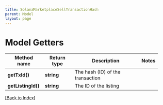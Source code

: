 ```yaml
---
title: SolanaMarketplaceSellTransactionHash
parent: Model
layout: page
---
```


# Model Getters

Method name | Return type | Description | Notes
------------ | ------------- | ------------- | -------------
**getTxId()** | **string** | The hash (ID) of the transaction |
**getListingId()** | **string** | The ID of the listing |

[[Back to Index]](../index.md)
